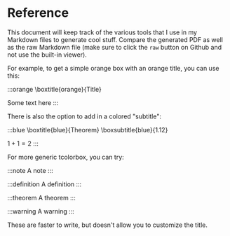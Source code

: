 # Reference

This document will keep track of the various tools that I use in my Markdown files to generate cool stuff. Compare the generated PDF as well as the raw Markdown file (make sure to click the `raw` button on Github and not use the built-in viewer).

For example, to get a simple orange box with an orange title, you can use this:

:::orange
\boxtitle{orange}{Title}

Some text here
:::

There is also the option to add in a colored "subtitle":

:::blue
\boxtitle{blue}{Theorem} \boxsubtitle{blue}{1.12}

$1+1=2$
:::

For more generic tcolorbox, you can try:

:::note
A note
:::

:::definition
A definition
:::

:::theorem
A theorem
:::

:::warning
A warning
:::

These are faster to write, but doesn't allow you to customize the title.
